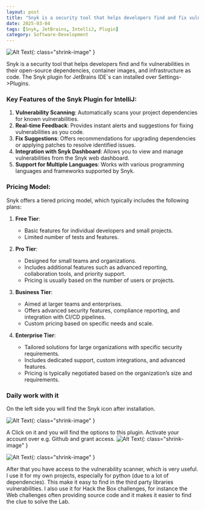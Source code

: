 ```yaml
---
layout: post
title: "Snyk is a security tool that helps developers find and fix vulnerabilities"
date: 2025-03-04
tags: [Snyk, JetBrains, IntelliJ, Plugin]
category: Software-Development
---
```

![Alt Text](/BeagleByte/assets/images/20250513021431.png){: class="shrink-image" }

Snyk is a security tool that helps developers find and fix vulnerabilities in their open-source dependencies, container images, and infrastructure as code. The Snyk plugin for JetBrains IDE`s can installed over Settings->Plugins.

### Key Features of the Snyk Plugin for IntelliJ:
1. **Vulnerability Scanning**: Automatically scans your project dependencies for known vulnerabilities.
2. **Real-time Feedback**: Provides instant alerts and suggestions for fixing vulnerabilities as you code.
3. **Fix Suggestions**: Offers recommendations for upgrading dependencies or applying patches to resolve identified issues.
4. **Integration with Snyk Dashboard**: Allows you to view and manage vulnerabilities from the Snyk web dashboard.
5. **Support for Multiple Languages**: Works with various programming languages and frameworks supported by Snyk.

### Pricing Model:
Snyk offers a tiered pricing model, which typically includes the following plans:

1. **Free Tier**: 
   - Basic features for individual developers and small projects.
   - Limited number of tests and features.

2. **Pro Tier**: 
   - Designed for small teams and organizations.
   - Includes additional features such as advanced reporting, collaboration tools, and priority support.
   - Pricing is usually based on the number of users or projects.

3. **Business Tier**: 
   - Aimed at larger teams and enterprises.
   - Offers advanced security features, compliance reporting, and integration with CI/CD pipelines.
   - Custom pricing based on specific needs and scale.

4. **Enterprise Tier**: 
   - Tailored solutions for large organizations with specific security requirements.
   - Includes dedicated support, custom integrations, and advanced features.
   - Pricing is typically negotiated based on the organization’s size and requirements.

### Daily work with it
On the left side you will find the Snyk icon after installation. 


![Alt Text](/BeagleByte/assets/images/2025-05-13%2002-15-11.png){: class="shrink-image" }

A Click on it and you will find the options to this plugin. Activate your account over e.g. Github and grant access.
![Alt Text](/BeagleByte/assets/images/2025-05-13%2003-09-33.png){: class="shrink-image" }


![Alt Text](/BeagleByte/assets/images/2025-05-13%2003-11-01.png){: class="shrink-image" }

After that you have access to the vulnerability scanner, which is very useful. I use it for my own projects, especially for python (due to a lot of dependencies). This make it easy to find in the third party libraries vulnerabilities. 
I also use it for Hack the Box challenges, for instance the Web challenges often providing source code and it makes it easier to find the clue to solve the Lab. 